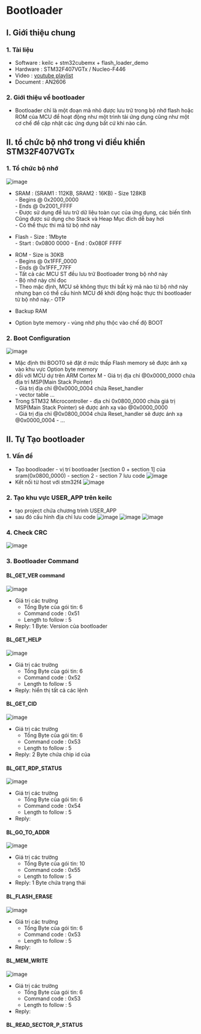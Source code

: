 # Bootloader

## I. Giới thiệu chung
### 1. Tài liệu
- Software : keilc + stm32cubemx + flash_loader_demo
- Hardware : STM32F407VGTx / Nucleo-F446 
- Video : [youtube playlist](https://www.youtube.com/playlist?list=PL831drV1RoWvZBBmt1j7KcPA_z4U1zARC)
- Document : AN2606
### 2. Giới thiệu về bootloader
- Bootloader chỉ là một đoạn mã nhỏ được lưu trữ trong bộ nhớ flash hoặc ROM của MCU để hoạt động như một trình tải ứng dụng cũng như một cơ chế để cập nhật các ứng dụng bất cứ khi nào cần.

## II. tổ chức bộ nhớ trong vi điều khiển STM32F407VGTx
### 1. Tổ chức bộ nhớ
![image](./img/memory_map.png)
- SRAM : (SRAM1 : 112KB,  SRAM2 : 16KB)
\- Size 128KB \
\- Begins @ 0x2000_0000 \
\- Ends @ 0x2001_FFFF \
\- Được sử dụng để lưu trữ dữ liệu toàn cục của ứng dụng, các biến tĩnh Cũng được sử dụng cho Stack và Heap Mục đích dễ bay hơi \
\- Có thể thực thi mã từ bộ nhớ này

- Flash
\- Size : 1Mbyte \
\- Start : 0x0800 0000 
\- End : 0x080F FFFF 

- ROM
\- Size is 30KB \
\- Begins @ 0x1FFF_0000 \
\- Ends @ 0x1FFF_77FF \
\- Tất cả các MCU ST đều lưu trữ Bootloader trong bộ nhớ này \
\- Bộ nhớ này chỉ đọc \
\- Theo mặc định, MCU sẽ không thực thi bất kỳ mã nào từ bộ nhớ này nhưng bạn có thể cấu hình MCU để khởi động hoặc thực thi bootloader từ bộ nhớ này.- OTP
- Backup RAM
- Option byte memory 
\- vùng nhớ phụ thộc vào chế độ BOOT
### 2. Boot Configuration 
![image](./img/BootConfig.png)
- Mặc định thì BOOT0 sẽ đặt ở mức thấp Flash memory sẽ được ánh xạ vào khu vực Option byte memory  
- đối với MCU dự trên ARM Cortex M
\- Giá trị địa chỉ @0x0000_0000 chứa địa trỉ MSP(Main Stack Pointer) \
\- Giá trị địa chỉ @0x0000_0004 chứa Reset_handler \
\- vector table ...
- Trong STM32 Microcontroller
\- địa chỉ 0x0800_0000 chứa giá trị MSP(Main Stack Pointer) sẽ được ánh xạ vào @0x0000_0000 \
\- Giá trị địa chỉ @0x0800_0004 chứa Reset_handler sẽ được ánh xạ @0x0000_0004 
\- ...
## II. Tự Tạo bootloader
### 1. Vấn đề
- Tạo boodloader 
\- vị trí bootloader [section 0 + section 1] của sram(0x0800_0000)
\- section 2 - section 7 lưu code
![image](./img/bootloader_flowchart.png)
- Kết nối từ host với stm32f4
![image](./img/bootloader_connect.png)
### 2. Tạo khu vực USER_APP trên keilc
- tạo project chứa chương trình USER_APP
- sau đó cấu hình địa chỉ lưu code
![image](./img/config_User_app1.png)
![image](./img/config_User_app2.png)
![image](./img/config_User_app3.png)

### 4. Check CRC

![image](./img/CRC_flowchart.png)

### 3. Bootloader Command
#### BL_GET_VER command
![image](./img/BL_GET_VER_cmd.png)
- Giá trị các trường
  - Tổng Byte của gói tin: 6 
  - Command code : 0x51
  - Length to follow : 5 
- Reply: 1 Byte: Version của bootloader
#### BL_GET_HELP
![image](./img/BL_GET_HELP_cmd.png)
- Giá trị các trường
  - Tổng Byte của gói tin: 6 
  - Command code : 0x52
  - Length to follow : 5 
- Reply: hiển thị tất cả các lệnh 
#### BL_GET_CID
![image](./img/BL_GET_CID_cmd.png)
- Giá trị các trường
  - Tổng Byte của gói tin: 6 
  - Command code : 0x53
  - Length to follow : 5 
- Reply: 2 Byte chứa chip id của 
#### BL_GET_RDP_STATUS
![image](./img/BL_GET_RDP_STATUS_cmd.png)
- Giá trị các trường
  - Tổng Byte của gói tin: 6 
  - Command code : 0x54
  - Length to follow : 5 
- Reply:
#### BL_GO_TO_ADDR
![image](./img/BL_GO_TO_ADDR_cmd.png)
- Giá trị các trường
  - Tổng Byte của gói tin: 10 
  - Command code : 0x55
  - Length to follow : 5 
- Reply: 1 Byte chứa trạng thái
#### BL_FLASH_ERASE
![image](./img/BL_FLASH_ERASE_cmd.png)
- Giá trị các trường
  - Tổng Byte của gói tin: 6 
  - Command code : 0x53
  - Length to follow : 5 
- Reply:
#### BL_MEM_WRITE
![image](./img/BL_MEM_WRITE_cmd.png)
- Giá trị các trường
  - Tổng Byte của gói tin: 6 
  - Command code : 0x53
  - Length to follow : 5 
- Reply:
#### BL_READ_SECTOR_P_STATUS


